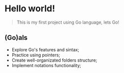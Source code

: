 # Hello world!
>This is my first project using Go language, lets Go!
## (Go)als
* Explore Go's features and sintax;
* Practice using pointers;
* Create well-organizated folders structure;
* Implement notations functionality;


